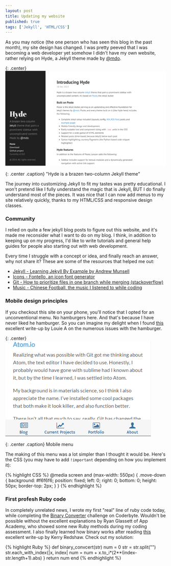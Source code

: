 ```yaml
---
layout: post
title: Updating my website
published: true
tags: ['Jekyll', 'HTML/CSS']
---
```


As you may notice (the one person who has seen this blog in the past month), my site design has changed. I was pretty peeved that I was becoming a web developer yet somehow I didn't have my own website, rather relying on Hyde, a Jekyll theme made by [@mdo](https://twitter.com/mdo).

{: .center}
![my-image](/images/hyde.png)

{: .center .caption}
"Hyde is a brazen two-column Jekyll theme"

The journey into customizing Jekyll to fit my tastes was pretty educational. I won't pretend like I fully understand the magic that is Jekyll, BUT I do finally understand most of the pieces. It was nice that I can now add menus to my site relatively quickly, thanks to my HTML/CSS and responsive design classes.

### Community

I relied on quite a few jekyll blog posts to figure out this website, and it's made me reconsider what I want to do on my blog. I think, in addition to keeping up on my progress, I'd like to write tutorials and general help guides for people also starting out with web development.

Every time I struggle with a concept or idea, and finally reach an answer, why not share it? These are some of the resources that helped me out:

+ [Jekyll - Learning Jekyll By Example by Andrew Munsell](https://learn.andrewmunsell.com/learn/jekyll-by-example/tutorial)
+ [Icons - Fontello, an icon font generator](http://fontello.com/)
+ [Git - How to prioritize files in one branch while merging (stackoverflow)](http://stackoverflow.com/a/8014154)
+ [Music - Chinese Football, the music I listened to while coding](https://chinesefootball.bandcamp.com/album/chinese-football)

### Mobile design principles

If you checkout this site on your phone, you'll notice that I opted for an unconventional menu. No hamburgers here. And that's because I have never liked he hamburger. So you can imagine my delight when I found [this](https://lmjabreu.com/post/why-and-how-to-avoid-hamburger-menus/) excellent write-up by Louie A on the numerous issues with the hamburger.

{: .center}
![mobile-menu](/images/mobile-menu.png)

{: .center .caption}
Mobile menu

The making of this menu was a lot simpler than I thought it would be. Here's the CSS (you may have to add <code>!important</code> depending on how you implement it):

{% highlight CSS %}
@media screen and (max-width: 550px) {
  .move-down {
    background: #f6f6f6;
    position: fixed;
    left: 0;
    right: 0;
    bottom: 0;
    height: 50px;
    border-top: 2px;
  }
}
{% endhighlight %}


### First profesh Ruby code

In completely unrelated news, I wrote my first "real" line of ruby code today, while completing the [Binary Converter](http://coderbyte.com/CodingArea/Editor.php?ct=Binary%20Converter&lan=Ruby) challenge on Coderbyte. Wouldn't be possible without the excellent explanations by Ryan Glassett of App Academy, who showed some new Ruby methods during my coding assessment. I also finally learned how binary works after reading [this](http://www.kerryr.net/pioneers/binary.htm) excellent write-up by Kerry Redshaw. Check out my solution:

{% highlight Ruby %}
def binary_convcert(str)
    num = 0
    str = str.split("")
    str.each_with_index{|x, index|
        num = num + x.to_i*(2**(index-str.length+1).abs)
    }
    return num
end
{% endhighlight %}
